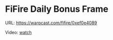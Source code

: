 # FiFire Daily Bonus Frame

URL: https://warpcast.com/fifire/0xef0e4089

Video: [watch](./demo.mp4)
